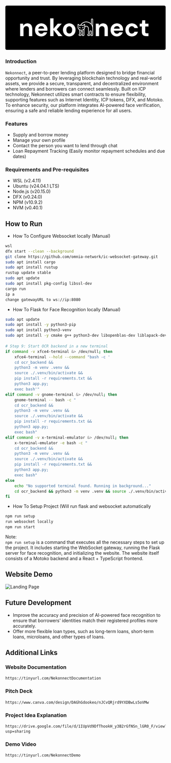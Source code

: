 ![Project Logo](https://github.com/JojmoZ/Nekonnect/blob/main/src/assets/nekonect.png)

### Introduction
``Nekonnect``, a peer-to-peer lending platform designed to bridge financial opportunity and trust. By leveraging blockchain technology and real-world assets, we provide a secure, transparent, and decentralized environment where lenders and borrowers can connect seamlessly. Built on ICP technology, Nekonnect utilizes smart contracts to ensure flexibility, supporting features such as Internet Identity, ICP tokens, DFX, and Motoko. To enhance security, our platform integrates AI-powered face verification, ensuring a safe and reliable lending experience for all users.

### Features
- Supply and borrow money
- Manage your own profile
- Contact the person you want to lend through chat
- Loan Repayment Tracking (Easily monitor repayment schedules and due dates)

### Requirements and Pre-requisites
- WSL (v2.4.11)
- Ubuntu (v24.04.1 LTS)
- Node.js (v20.15.0)
- DFX (v0.24.0)
- NPM (v10.9.2)
- NVM (v0.40.1)

## How to Run

- How To Configure Websocket locally (Manual)
```sh
wsl
dfx start --clean --background
git clone https://github.com/omnia-network/ic-websocket-gateway.git
sudo apt install cargo  
sudo apt install rustup
rustup update stable
sudo apt update
sudo apt install pkg-config libssl-dev
cargo run
ip a
change gatewayURL to ws://ip:8080
```


- How To Flask for Face Recognition locally (Manual)
```sh
sudo apt update
sudo apt install -y python3-pip
sudo apt install python3-venv
sudo apt install -y cmake g++ python3-dev libopenblas-dev liblapack-dev libx11-dev

# Step 9: Start OCR backend in a new terminal
if command -v xfce4-terminal &> /dev/null; then
    xfce4-terminal --hold --command "bash -c '
    cd ocr_backend &&
    python3 -m venv .venv &&
    source ./.venv/bin/activate &&
    pip install -r requirements.txt &&
    python3 app.py;
    exec bash'"
elif command -v gnome-terminal &> /dev/null; then
    gnome-terminal -- bash -c "
    cd ocr_backend &&
    python3 -m venv .venv &&
    source ./.venv/bin/activate &&
    pip install -r requirements.txt &&
    python3 app.py;
    exec bash"
elif command -v x-terminal-emulator &> /dev/null; then
    x-terminal-emulator -e bash -c "
    cd ocr_backend &&
    python3 -m venv .venv &&
    source ./.venv/bin/activate &&
    pip install -r requirements.txt &&
    python3 app.py;
    exec bash"
else
    echo "No supported terminal found. Running in background..."
    cd ocr_backend && python3 -m venv .venv && source ./.venv/bin/activate && pip install -r requirements.txt && python3 app.py &
fi
```

- How To Setup Project (Will run flask and websocket automatically
```sh
npm run setup
run websocket locally
npm run start
```

Note:
<br />
``npm run setup`` is a command that executes all the necessary steps to set up the project. It includes starting the WebSocket gateway, running the Flask server for face recognition, and initializing the website. The website itself consists of a Motoko backend and a React + TypeScript frontend.

## Website Demo
![Landing Page](https://github.com/JojmoZ/Nekonnect/blob/main/src/assets/landing-demo.gif)

## Future Development
- Improve the accuracy and precision of AI-powered face recognition to ensure that borrowers' identities match their registered profiles more accurately.
- Offer more flexible loan types, such as long-term loans, short-term loans, microloans, and other types of loans.

## Additional Links
### Website Documentation 
    https://tinyurl.com/NekonnectDocumentation
### Pitch Deck
    https://www.canva.com/design/DAGhGdookeo/nJCvQRjrd9YXDBwLs5oVMw
### Project Idea Explanation 
    https://drive.google.com/file/d/1IUpVd9DfThookH_y3B2rGfNSn_lGR0_F/view?usp=sharing 
### Demo Video
    https://tinyurl.com/NekonnectDemo
